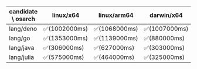 | candidate \ osarch | linux/x64 | linux/arm64 | darwin/x64 | darwin/arm64 | win/x64 |
| ------------------ | ----------- | ------------ | ---------- | --------- | ------- |
|lang/deno | ✅(1002000ms) | ✅(1068000ms) | ✅(1007000ms) | ✅(970000ms) | ✅(1037000ms) |
|lang/go | ✅(1353000ms) | ✅(1139000ms) | ✅(880000ms) | ✅(867000ms) | ✅(914000ms) |
|lang/java | ✅(306000ms) | ✅(627000ms) | ✅(303000ms) | ✅(299000ms) | ✅(300000ms) |
|lang/julia | ✅(575000ms) | ✅(464000ms) | ✅(325000ms) 